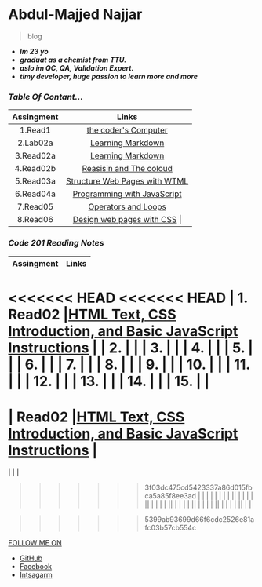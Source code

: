 # Abdul-Majjed Najjar 
 
 >blog 
 
- ***Im 23 yo***
-  ***graduat as a chemist from TTU.***
- ***aslo im QC, QA, Validation Expert.***
- ***timy developer, huge  passion to learn more and more***

### *Table Of Contant...*

|     Assingment   |              Links                         |
|:----------------:|:------------------------------------------:|
|   1.Read1        | [the coder's Computer](read01.md)          |
|   2.Lab02a       | [Learning Markdown](lab02a.md)             |
|   3.Read02a      | [Learning Markdown](read02a.md)            |
|   4.Read02b      | [Reasisin and The coloud](read02b.md)      |
|   5.Read03a      | [Structure Web Pages with WTML](read03a.md)|
|   6.Read04a      | [Programming with JavaScript](read04a.md)  |
|   7.Read05       | [Operators and Loops](read05.md)           |
|   8.Read06       | [Design web pages with CSS](read06.md)    \|

### *Code 201 Reading Notes* 

|   Assingment     |              Links                         |
|:----------------:|:------------------------------------------:|
<<<<<<< HEAD
<<<<<<< HEAD
|   1. Read02      |[HTML Text, CSS Introduction, and Basic JavaScript Instructions](read02.md)              |
|   2.             |                                            |
|   3.             |                                            |
|   4.             |                                            |
|   5.             |                                            |
|   6.             |                                            |
|   7.             |                                            |
|   8.             |                                            |
|   9.             |                                            |
|  10.             |                                            |
|  11.             |                                            |
|  12.             |                                            |
|  13.             |                                            | 
|  14.             |                                            |
|  15.             |                                           \|
=======
|     Read02       |[HTML Text, CSS Introduction, and Basic JavaScript Instructions](Read02.md)                                            |
=======
|                  |                                            |
>>>>>>> 3f03dc475cd5423337a86d015fbca5a85f8ee3ad
|                  |                                            |
|                  |                                            |
|                  |                                            ||                  |                                            |
|                  |                                            ||                  |                                            |
|                  |                                            ||                  |                                            |
|                  |                                            ||                  |                                            |
|                  |                                            ||                  |                                            |
|                  |                                            ||                  |                                           \|

>>>>>>> 5399ab93699d66f6cdc2526e81afc03b57cb554c



 


  [FOLLOW ME ON](https://github.com/abdulmajjed/Reading-Notes)
 
- [GitHub](https://github.com/abdulmajjed)
- [Facebook](https://www.facebook.com/majjed10)
- [Intsagarm](https://www.instagram.com/abdulmajjed_/?fbclid=IwAR0iYuMTYAAh4irZvk7A1CeRxXAmVLsX0IIQLJF_1OmyfT7FJ9_fohajNEs)

